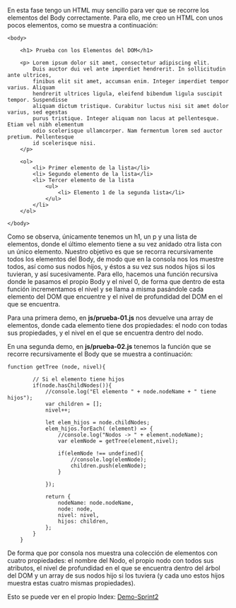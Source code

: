 

En esta fase tengo un HTML muy sencillo para ver que se recorre los elementos del Body correctamente. Para ello, me creo un HTML con unos
pocos elementos, como se muestra a continuación:

```
<body>    

    <h1> Prueba con los Elementos del DOM</h1>

    <p> Lorem ipsum dolor sit amet, consectetur adipiscing elit.
        Duis auctor dui vel ante imperdiet hendrerit. In sollicitudin ante ultrices,
        finibus elit sit amet, accumsan enim. Integer imperdiet tempor varius. Aliquam
        hendrerit ultrices ligula, eleifend bibendum ligula suscipit tempor. Suspendisse
        aliquam dictum tristique. Curabitur luctus nisi sit amet dolor varius, sed egestas
        purus tristique. Integer aliquam non lacus at pellentesque. Etiam vel nibh elementum
        odio scelerisque ullamcorper. Nam fermentum lorem sed auctor pretium. Pellentesque
        id scelerisque nisi.
    </p>

    <ol>
        <li> Primer elemento de la lista</li>
        <li> Segundo elemento de la lista</li>
        <li> Tercer elemento de la lista
            <ul>
                <li> Elemento 1 de la segunda lista</li>
            </ul>
        </li>
    </ol>

</body>
```

Como se observa, únicamente tenemos un h1, un p y una lista de elementos, donde el último elemento tiene a su vez anidado
otra lista con un único elemento.
Nuestro objetivo es que se recorra recursivamente todos los elementos del Body, de modo que en la consola nos los muestre todos, así como
sus nodos hijos, y éstos a su vez sus nodos hijos si los tuvieran, y así sucesivamente.
Para ello, hacemos una función recursiva donde le pasamos el propio Body y el nivel 0, de forma que dentro de esta función incrementamos 
el nivel y se llama a misma pasándole cada elemento del DOM que encuentre y el nivel de profundidad del DOM en el que se encuentra.

Para una primera demo, en **js/prueba-01.js** nos devuelve una array de elementos, donde cada elemento tiene dos propiedades: el nodo
con todas sus propiedades, y el nivel en el que se encuentra dentro del nodo.

En una segunda demo, en **js/prueba-02.js** tenemos la función que se recorre recursivamente el Body que se muestra a continuación:

```
function getTree (node, nivel){

        // Si el elemento tiene hijos
        if(node.hasChildNodes()){
            //console.log("El elemento " + node.nodeName + " tiene hijos");
            var children = [];
            nivel++;

            let elem_hijos = node.childNodes;
            elem_hijos.forEach( (element) => {
                //console.log("Nodos -> " + element.nodeName);
                var elemNode = getTree(element,nivel);

                if(elemNode !== undefined){
                    //console.log(elemNode);
                    children.push(elemNode);
                }

            });

            return {
                nodeName: node.nodeName,
                node: node,
                nivel: nivel,
                hijos: children,
            };
        }
    }
```

De forma que por consola nos muestra una colección de elementos con cuatro propiedades: el nombre del Nodo, el propio nodo con todos sus
atributos, el nivel de profundidad en el que se encuentra dentro del árbol del DOM y un array de sus nodos hijo si los tuviera (y cada uno estos hijos muestra estas cuatro mismas propiedades).

Esto se puede ver en el propio Index: [Demo-Sprint2](https://kleix.github.io/Proyect/Sprint2/index-01.html)









